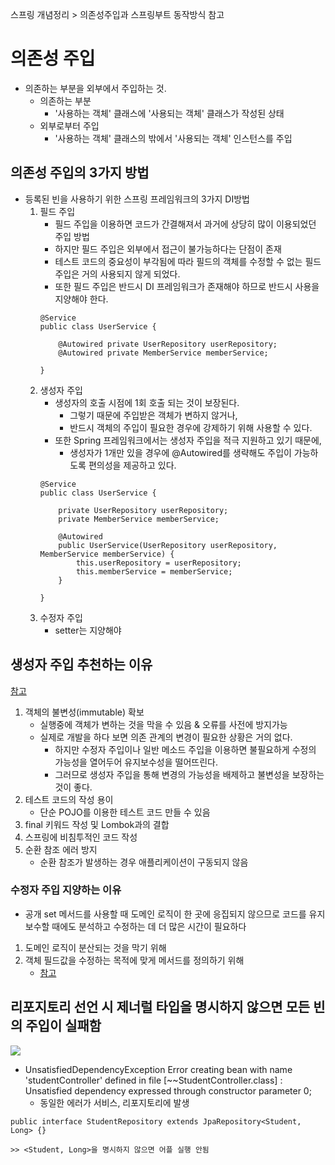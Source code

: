 스프링 개념정리 > 의존성주입과 스프링부트 동작방식 참고

# 의존성 주입
- 의존하는 부분을 외부에서 주입하는 것. 
    - 의존하는 부분 
        - '사용하는 객체' 클래스에 '사용되는 객체' 클래스가 작성된 상태
    - 외부로부터 주입 
        - '사용하는 객체' 클래스의 밖에서 '사용되는 객체' 인스턴스를 주입

## 의존성 주입의 3가지 방법
- 등록된 빈을 사용하기 위한 스프링 프레임워크의 3가지 DI방법
    1. 필드 주입
        - 필드 주입을 이용하면 코드가 간결해져서 과거에 상당히 많이 이용되었던 주입 방법
        - 하지만 필드 주입은 외부에서 접근이 불가능하다는 단점이 존재
        - 테스트 코드의 중요성이 부각됨에 따라 필드의 객체를 수정할 수 없는 필드 주입은 거의 사용되지 않게 되었다. 
        - 또한 필드 주입은 반드시 DI 프레임워크가 존재해야 하므로 반드시 사용을 지양해야 한다. 
        ```
        @Service
        public class UserService {

            @Autowired private UserRepository userRepository;
            @Autowired private MemberService memberService;

        }
        ```
    2. 생성자 주입
        - 생성자의 호출 시점에 1회 호출 되는 것이 보장된다. 
            - 그렇기 때문에 주입받은 객체가 변하지 않거나, 
            - 반드시 객체의 주입이 필요한 경우에 강제하기 위해 사용할 수 있다. 
        - 또한 Spring 프레임워크에서는 생성자 주입을 적극 지원하고 있기 때문에, 
            - 생성자가 1개만 있을 경우에 @Autowired를 생략해도 주입이 가능하도록 편의성을 제공하고 있다. 
        ```
        @Service
        public class UserService {

            private UserRepository userRepository;
            private MemberService memberService;

            @Autowired
            public UserService(UserRepository userRepository, MemberService memberService) {
                this.userRepository = userRepository;
                this.memberService = memberService;
            }
            
        }
        ```
    3. 수정자 주입
        - setter는 지양해야


## 생성자 주입 추천하는 이유 
[참고](https://mangkyu.tistory.com/125)
1. 객체의 불변성(immutable) 확보
    - 실행중에 객체가 변하는 것을 막을 수 있음 & 오류를 사전에 방지가능
    - 실제로 개발을 하다 보면 의존 관계의 변경이 필요한 상황은 거의 없다. 
        - 하지만 수정자 주입이나 일반 메소드 주입을 이용하면 불필요하게 수정의 가능성을 열어두어 유지보수성을 떨어뜨린다. 
        - 그러므로 생성자 주입을 통해 변경의 가능성을 배제하고 불변성을 보장하는 것이 좋다.
2. 테스트 코드의 작성 용이
    - 단순 POJO를 이용한 테스트 코드 만들 수 있음
3. final 키워드 작성 및 Lombok과의 결합
4. 스프링에 비침투적인 코드 작성
5. 순환 참조 에러 방지
    - 순환 참조가 발생하는 경우 애플리케이션이 구동되지 않음

### 수정자 주입 지양하는 이유
- 공개 set 메서드를 사용할 때 도메인 로직이 한 곳에 응집되지 않으므로 코드를 유지 보수할 때에도 분석하고 수정하는 데 더 많은 시간이 필요하다
1. 도메인 로직이 분산되는 것을 막기 위해
2. 객체 필드값을 수정하는 목적에 맞게 메서드를 정의하기 위해
    -  [참고](https://velog.io/@backfox/setter-%EC%93%B0%EC%A7%80-%EB%A7%90%EB%9D%BC%EA%B3%A0%EB%A7%8C-%ED%95%98%EA%B3%A0-%EA%B0%80%EB%B2%84%EB%A6%AC%EB%A9%B4-%EC%96%B4%EB%96%A1%ED%95%B4%EC%9A%94)

## 리포지토리 선언 시 제너럴 타입을 명시하지 않으면 모든 빈의 주입이 실패함


![](https://i.imgur.com/f0ZWlJa.png)

- UnsatisfiedDependencyException Error creating bean with name 'studentController' defined in file [~~StudentController.class] : Unsatisfied dependency expressed through constructor parameter 0;
    - 동일한 에러가 서비스, 리포지토리에 발생
```
public interface StudentRepository extends JpaRepository<Student, Long> {}

>> <Student, Long>을 명시하지 않으면 어플 실행 안됨
```
